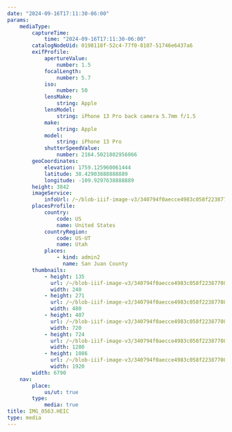 ```yaml
---
date: "2024-09-16T17:11:30-06:00"
params:
    mediaType:
        captureTime:
            time: "2024-09-16T17:11:30-06:00"
        catalogNodeUid: 0198118f-52c4-77f0-8107-51746e6437a6
        exifProfile:
            apertureValue:
                number: 1.5
            focalLength:
                number: 5.7
            iso:
                number: 50
            lensMake:
                string: Apple
            lensModel:
                string: iPhone 13 Pro back camera 5.7mm f/1.5
            make:
                string: Apple
            model:
                string: iPhone 13 Pro
            shutterSpeedValue:
                number: 2164.5021802956066
        geoCoordinates:
            elevation: 1759.125960061444
            latitude: 38.42903888888889
            longitude: -109.9297638888889
        height: 3842
        imageService:
            infoUrl: /~/blob-iiif-image-v3/340794f0aecce4983c058f2238770868b6ac5f612a3dd200f7d60ab0bf53806a/info.json
        placesProfile:
            country:
                code: US
                name: United States
            countryRegion:
                code: US-UT
                name: Utah
            places:
                - kind: admin2
                  name: San Juan County
        thumbnails:
            - height: 135
              url: /~/blob-iiif-image-v3/340794f0aecce4983c058f2238770868b6ac5f612a3dd200f7d60ab0bf53806a/full/240%2C135/0/default.jpg
              width: 240
            - height: 271
              url: /~/blob-iiif-image-v3/340794f0aecce4983c058f2238770868b6ac5f612a3dd200f7d60ab0bf53806a/full/480%2C271/0/default.jpg
              width: 480
            - height: 407
              url: /~/blob-iiif-image-v3/340794f0aecce4983c058f2238770868b6ac5f612a3dd200f7d60ab0bf53806a/full/720%2C407/0/default.jpg
              width: 720
            - height: 724
              url: /~/blob-iiif-image-v3/340794f0aecce4983c058f2238770868b6ac5f612a3dd200f7d60ab0bf53806a/full/1280%2C724/0/default.jpg
              width: 1280
            - height: 1086
              url: /~/blob-iiif-image-v3/340794f0aecce4983c058f2238770868b6ac5f612a3dd200f7d60ab0bf53806a/full/1920%2C1086/0/default.jpg
              width: 1920
        width: 6790
    nav:
        place:
            us/ut: true
        type:
            media: true
title: IMG_0563.HEIC
type: media
---
```

